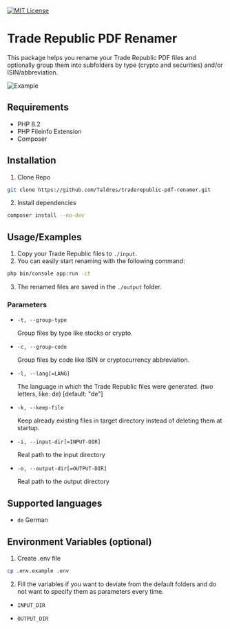 [![MIT License](https://img.shields.io/badge/License-MIT-green.svg)](https://choosealicense.com/licenses/mit/)

# Trade Republic PDF Renamer

This package helps you rename your Trade Republic PDF files and optionally group them into subfolders by type (crypto
and securities) and/or ISIN/abbreviation.

![Example](https://taldres.dev/i/traderepublic_example.png)

## Requirements

- PHP 8.2
- PHP Fileinfo Extension
- Composer

## Installation

1. Clone Repo

```bash
git clone https://github.com/Taldres/traderepublic-pdf-renamer.git
```

2. Install dependencies

```bash
composer install --no-dev
```

## Usage/Examples

1. Copy your Trade Republic files to `./input`.
2. You can easily start renaming with the following command:

```bash
php bin/console app:run -ct
```

3. The renamed files are saved in the `./output` folder.

### Parameters

- `-t, --group-type`

  Group files by type like stocks or crypto.


- `-c, --group-code`

  Group files by code like ISIN or cryptocurrency abbreviation.


- `-l, --lang[=LANG]`

  The language in which the Trade Republic files were generated. (two letters, like: de) [default: "de"]


- `-k, --keep-file`

  Keep already existing files in target directory instead of deleting them at startup.


- `-i, --input-dir[=INPUT-DIR]`

  Real path to the input directory


- `-o, --output-dir[=OUTPUT-DIR]`

  Real path to the output directory

## Supported languages

- `de` German

## Environment Variables (optional)

1. Create .env file

```bash
cp .env.example .env
```

2. Fill the variables if you want to deviate from the default folders and do not want to specify them as parameters
   every time.

- `INPUT_DIR`

- `OUTPUT_DIR`

